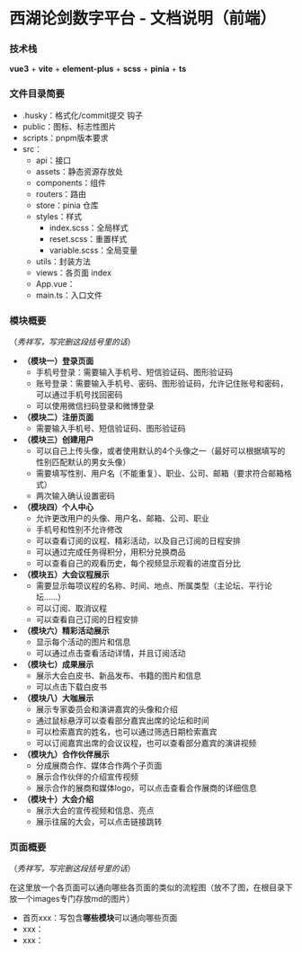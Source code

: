 # 西湖论剑数字平台 - 文档说明（前端）

### 技术栈

**vue3** + **vite** + **element-plus** + **scss** + **pinia** + **ts**

### 文件目录简要

- .husky：格式化/commit提交 钩子
- public：图标、标志性图片
- scripts：pnpm版本要求
- src：
  - api：接口
  - assets：静态资源存放处
  - components：组件
  - routers：路由
  - store：pinia 仓库
  - styles：样式
    - index.scss：全局样式
    - reset.scss：重置样式
    - variable.scss：全局变量
  - utils：封装方法
  - views：各页面 index
  - App.vue：
  - main.ts：入口文件

### 模块概要

（_秀祥写，写完删这段括号里的话_）

- **（模块一）登录页面**
  - 手机号登录：需要输入手机号、短信验证码、图形验证码
  - 账号登录：需要输入手机号、密码、图形验证码，允许记住账号和密码，可以通过手机号找回密码
  - 可以使用微信扫码登录和微博登录
- **（模块二）注册页面**
  - 需要输入手机号、短信验证码、图形验证码
- **（模块三）创建用户**
  - 可以自己上传头像，或者使用默认的4个头像之一（最好可以根据填写的性别匹配默认的男女头像）
  - 需要填写性别、用户名（不能重复）、职业、公司、邮箱（要求符合邮箱格式）
  - 两次输入确认设置密码
- **（模块四）个人中心** 
  - 允许更改用户的头像、用户名、邮箱、公司、职业
  - 手机号和性别不允许修改
  - 可以查看订阅的议程、精彩活动，以及自己订阅的日程安排
  - 可以通过完成任务得积分，用积分兑换商品
  - 可以查看自己的观看历史，每个视频显示观看的进度百分比
- **（模块五）大会议程展示**
  - 需要显示每项议程的名称、时间、地点、所属类型（主论坛、平行论坛……）
  - 可以订阅、取消议程
  - 可以查看自己订阅的日程安排
- **（模块六）精彩活动展示**
  - 显示每个活动的图片和信息
  - 可以通过点击查看活动详情，并且订阅活动
- **（模块七）成果展示**
  - 展示大会白皮书、新品发布、书籍的图片和信息
  - 可以点击下载白皮书
- **（模块八）大咖展示**
  - 展示专家委员会和演讲嘉宾的头像和介绍
  - 通过鼠标悬浮可以查看部分嘉宾出席的论坛和时间
  - 可以检索嘉宾的姓名，也可以通过筛选日期检索嘉宾
  - 可以订阅嘉宾出席的会议议程，也可以查看部分嘉宾的演讲视频
- **（模块九）合作伙伴展示**
  - 分成展商合作、媒体合作两个子页面
  - 展示合作伙伴的介绍宣传视频
  - 展示合作的展商和媒体logo，可以点击查看合作展商的详细信息
- **（模块十）大会介绍**
  - 展示大会的宣传视频和信息、亮点
  - 展示往届的大会，可以点击链接跳转
### 页面概要

（_秀祥写，写完删这段括号里的话_）

在这里放一个各页面可以通向哪些各页面的类似的流程图（放不了图，在根目录下放一个images专门存放md的图片）

- 首页xxx：写包含**哪些模块**可以通向哪些页面
- xxx：
- xxx：
